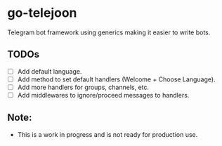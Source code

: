 # go-telejoon
Telegram bot framework using generics making it easier to write bots.

## TODOs
- [ ] Add default language.
- [ ] Add method to set default handlers (Welcome + Choose Language).
- [ ] Add more handlers for groups, channels, etc.
- [ ] Add middlewares to ignore/proceed messages to handlers.

## Note:
- This is a work in progress and is not ready for production use.
